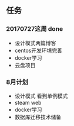 ## 任务
### 20170727这周 done
* 设计模式两篇博客
* centos开发环境完善
* docker学习
* 云盘项目

### 8月计划
* 设计模式 看到单例模式
* steam web
* docker学习
* 数据库迁移技术储备